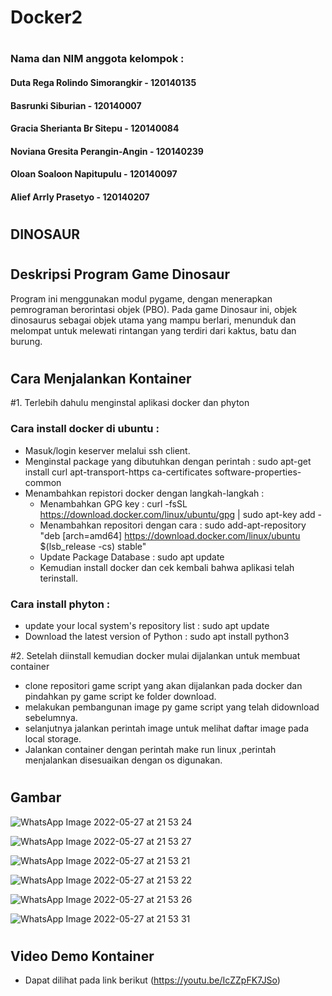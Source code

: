 # Docker2
#
### Nama dan NIM anggota kelompok :
#### Duta Rega Rolindo Simorangkir - 120140135
#### Basrunki Siburian - 120140007 
#### Gracia Sherianta Br Sitepu - 120140084
#### Noviana Gresita Perangin-Angin - 120140239
#### Oloan Soaloon Napitupulu - 120140097
#### Alief Arrly Prasetyo - 120140207
#
## DINOSAUR
#
## Deskripsi Program Game Dinosaur
Program ini menggunakan modul pygame, dengan menerapkan pemrograman berorintasi objek (PBO). Pada game Dinosaur ini, objek dinosaurus sebagai objek utama yang mampu berlari, menunduk dan melompat untuk melewati rintangan yang terdiri dari kaktus, batu dan burung.

#
## Cara Menjalankan Kontainer
#1. Terlebih dahulu menginstal aplikasi docker dan phyton

### Cara install docker di ubuntu :
* Masuk/login keserver melalui ssh client.
* Menginstal package yang dibutuhkan dengan perintah : sudo apt-get install curl apt-transport-https ca-certificates software-properties-common
* Menambahkan repistori docker dengan langkah-langkah :
   - Menambahkan GPG key : curl -fsSL https://download.docker.com/linux/ubuntu/gpg | sudo apt-key add -
   - Menambahkan repositori dengan cara :
     sudo add-apt-repository "deb [arch=amd64] https://download.docker.com/linux/ubuntu $(lsb_release -cs) stable"
   - Update Package Database : sudo apt update
   - Kemudian install docker dan cek kembali bahwa aplikasi telah terinstall.

### Cara install phyton :
* update your local system's repository list : sudo apt update
* Download the latest version of Python : sudo apt install python3

#2. Setelah diinstall kemudian docker mulai dijalankan untuk membuat container
* clone repositori game script yang akan dijalankan pada docker dan pindahkan py game script ke folder download.
* melakukan pembangunan image py game script yang telah didownload sebelumnya.
* selanjutnya jalankan perintah image untuk melihat daftar image pada local storage.
* Jalankan container dengan perintah make run linux ,perintah menjalankan disesuaikan dengan os digunakan.

#
## Gambar
![WhatsApp Image 2022-05-27 at 21 53 24](https://user-images.githubusercontent.com/90511661/170735199-34d5e868-8745-4158-8dd9-0c4cb62f1e1b.jpeg)

![WhatsApp Image 2022-05-27 at 21 53 27](https://user-images.githubusercontent.com/90511661/170735183-46597018-e356-452a-98f6-98b5c50e3bee.jpeg)

![WhatsApp Image 2022-05-27 at 21 53 21](https://user-images.githubusercontent.com/90511661/170735195-02aa6806-1125-4a53-8f2d-3be09440c336.jpeg)

![WhatsApp Image 2022-05-27 at 21 53 22](https://user-images.githubusercontent.com/90511661/170735197-46e126aa-c98b-4255-bff8-44b9b94aea84.jpeg)

![WhatsApp Image 2022-05-27 at 21 53 26](https://user-images.githubusercontent.com/90511661/170735202-41680345-afb1-47a4-9b33-98a066ff0c26.jpeg)

![WhatsApp Image 2022-05-27 at 21 53 31](https://user-images.githubusercontent.com/90511661/170735189-31778536-ab0a-45b4-8259-9bc7841820ad.jpeg)
#
## Video Demo Kontainer
* Dapat dilihat pada link berikut (https://youtu.be/IcZZpFK7JSo)
